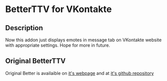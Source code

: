 # BetterTTV for VKontakte

## Description
Now this addon just displays emotes in message tab on VKontakte website with appropriate settings. Hope for more in future.

## Original BetterTTV
Original Better is availaible on [it's webpage](https://betterttv.com/) and at [it's github repository](https://github.com/night/betterttv)